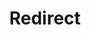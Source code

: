 ﻿---
layout: src/layouts/Redirect.astro
title: Redirect
redirect: https://octopus.com/docs/support/compatibility
pubDate:  2023-01-01
navSearch: false
navSitemap: false
navMenu: false
---
